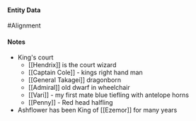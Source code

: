 #### Entity Data

#Alignment

#### Notes

- King's court
	- [[Hendrix]] is the court wizard
	- [[Captain Cole]]  - kings right hand man
	- [[General Takagei]]  dragonborn
	- [[Admiral]]  old dwarf in wheelchair
	- [[Vari]]  - my first mate blue tiefling with antelope horns
	- [[Penny]]  - Red head halfling
- Ashflower has been King of [[Ezemor]] for many years
